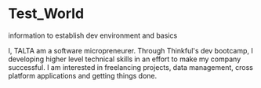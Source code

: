 # Test_World
information to establish dev environment and basics


I, TALTA am a software micropreneurer.  Through Thinkful's dev bootcamp, I developing higher level technical skills in an effort to make my company successful.  I am interested in freelancing projects, data management, cross platform applications and getting things done.  
